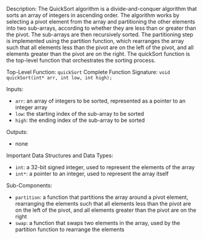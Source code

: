 Description:
The QuickSort algorithm is a divide-and-conquer algorithm that sorts an array of integers in ascending order. The algorithm works by selecting a pivot element from the array and partitioning the other elements into two sub-arrays, according to whether they are less than or greater than the pivot. The sub-arrays are then recursively sorted. The partitioning step is implemented using the partition function, which rearranges the array such that all elements less than the pivot are on the left of the pivot, and all elements greater than the pivot are on the right. The quickSort function is the top-level function that orchestrates the sorting process.

Top-Level Function: `quickSort`
Complete Function Signature: `void quickSort(int* arr, int low, int high);`

Inputs:
- `arr`: an array of integers to be sorted, represented as a pointer to an integer array
- `low`: the starting index of the sub-array to be sorted
- `high`: the ending index of the sub-array to be sorted

Outputs:
- none

Important Data Structures and Data Types:
- `int`: a 32-bit signed integer, used to represent the elements of the array
- `int*`: a pointer to an integer, used to represent the array itself

Sub-Components:
- `partition`: a function that partitions the array around a pivot element, rearranging the elements such that all elements less than the pivot are on the left of the pivot, and all elements greater than the pivot are on the right
- `swap`: a function that swaps two elements in the array, used by the partition function to rearrange the elements